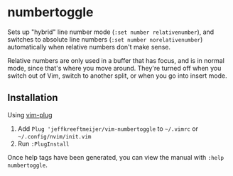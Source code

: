 # numbertoggle

Sets up "hybrid" line number mode (`:set number relativenumber`), and switches
to absolute line numbers (`:set number norelativenumber`) automatically when
relative numbers don't make sense.

Relative numbers are only used in a buffer that has focus, and is in normal
mode, since that's where you move around. They're turned off when you switch
out of Vim, switch to another split, or when you go into insert mode.

## Installation

Using [vim-plug](https://github.com/junegunn/vim-plug)

1. Add `Plug 'jeffkreeftmeijer/vim-numbertoggle` to `~/.vimrc` or 
  `~/.config/nvim/init.vim`
2. Run `:PlugInstall`

Once help tags have been generated, you can view the manual with
`:help numbertoggle`.
